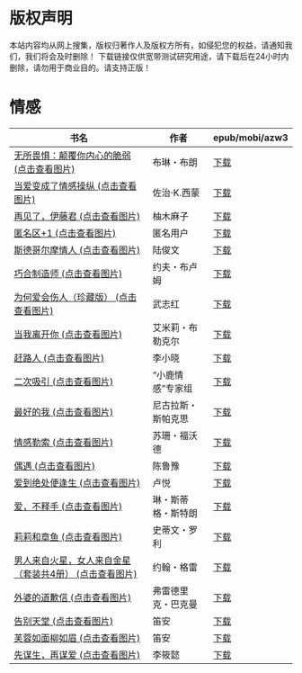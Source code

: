 # 版权声明

本站内容均从网上搜集，版权归著作人及版权方所有，如侵犯您的权益，请通知我们，我们将会及时删除！ 下载链接仅供宽带测试研究用途，请下载后在24小时内删除，请勿用于商业目的。请支持正版！

# 情感

| 书名 | 作者 | epub/mobi/azw3 |
| --- | --- | --- |
| [无所畏惧：颠覆你内心的脆弱 (点击查看图片)](https://www.dushupai.com/attachment/2024/06/11/3eac9f093b2d503d.jpg) | 布琳・布朗 | [下载](https://url89.ctfile.com/f/31084289-1375510027-601beb?p=8866) |
| [当爱变成了情感操纵 (点击查看图片)](https://www.dushupai.com/attachment/2024/06/10/c36baeff5e4dc130.jpg) | 佐治·K.西蒙 | [下载](https://url89.ctfile.com/f/31084289-1356995245-aa31a6?p=8866) |
| [再见了，伊藤君 (点击查看图片)](https://www.dushupai.com/attachment/2024/06/09/521f963bf1726ae0.jpg) | 柚木麻子 | [下载](https://url89.ctfile.com/f/31084289-1356991435-181d4c?p=8866) |
| [匿名区+1 (点击查看图片)](https://www.dushupai.com/attachment/2024/06/09/b16367cfc52fd58e.jpg) | 匿名用户 | [下载](https://url89.ctfile.com/f/31084289-1356986368-d69b14?p=8866) |
| [斯德哥尔摩情人 (点击查看图片)](https://www.dushupai.com/attachment/2024/06/09/33368171daaaf1a7.jpg) | 陆俊文 | [下载](https://url89.ctfile.com/f/31084289-1356985576-dc8c8a?p=8866) |
| [巧合制造师 (点击查看图片)](https://www.dushupai.com/attachment/2024/06/09/4c1d266b7c25efa1.jpg) | 约夫・布卢姆 | [下载](https://url89.ctfile.com/f/31084289-1356984553-fa83dc?p=8866) |
| [为何爱会伤人（珍藏版） (点击查看图片)](https://www.dushupai.com/attachment/2024/06/09/630de05a83b121ce.jpg) | 武志红 | [下载](https://url89.ctfile.com/f/31084289-1356982420-ba5b58?p=8866) |
| [当我离开你 (点击查看图片)](https://www.dushupai.com/attachment/2024/06/08/dfff820df57823d8.jpg) | 艾米莉・布勒克尔 | [下载](https://url89.ctfile.com/f/31084289-1357049989-793bfd?p=8866) |
| [赶路人 (点击查看图片)](https://www.dushupai.com/attachment/2024/06/08/f117bdaf480a1fd6.jpg) | 李小晓 | [下载](https://url89.ctfile.com/f/31084289-1357048240-d3013a?p=8866) |
| [二次吸引 (点击查看图片)](https://www.dushupai.com/attachment/2024/06/08/5cfa6632b533f1b9.jpg) | “小鹿情感”专家组 | [下载](https://url89.ctfile.com/f/31084289-1357046374-029af9?p=8866) |
| [最好的我 (点击查看图片)](https://www.dushupai.com/attachment/2024/06/06/d0619e5a786b4a99.jpg) | 尼古拉斯・斯帕克思 | [下载](https://url89.ctfile.com/f/31084289-1357032226-eda2d2?p=8866) |
| [情感勒索 (点击查看图片)](https://www.dushupai.com/attachment/2024/06/04/35db716ac9f6a6c1.jpg) | 苏珊・福沃德 | [下载](https://url89.ctfile.com/f/31084289-1357021204-0a1bfc?p=8866) |
| [偶遇 (点击查看图片)](https://www.dushupai.com/attachment/2024/06/03/962775555b0bbd1e.jpg) | 陈鲁豫 | [下载](https://url89.ctfile.com/f/31084289-1357017523-714fb8?p=8866) |
| [爱到绝处便逢生 (点击查看图片)](https://www.dushupai.com/attachment/2024/06/02/dfe978b640dc265f.jpg) | 卢悦 | [下载](https://url89.ctfile.com/f/31084289-1357013566-43e5ee?p=8866) |
| [爱，不释手 (点击查看图片)](https://www.dushupai.com/attachment/2024/06/02/02141e5eb73f2f25.jpg) | 琳・斯蒂格・斯特朗 | [下载](https://url89.ctfile.com/f/31084289-1357010044-9bddf2?p=8866) |
| [莉莉和章鱼 (点击查看图片)](https://www.dushupai.com/attachment/2024/06/02/a00829eb73b31b5f.jpg) | 史蒂文・罗利 | [下载](https://url89.ctfile.com/f/31084289-1357009783-3b87ff?p=8866) |
| [男人来自火星，女人来自金星（套装共4册） (点击查看图片)](https://www.dushupai.com/attachment/2024/06/02/30ce6c54b5f29815.jpg) | 约翰・格雷 | [下载](https://url89.ctfile.com/f/31084289-1357009642-8a90b2?p=8866) |
| [外婆的道歉信 (点击查看图片)](https://www.dushupai.com/attachment/2024/06/02/d749b2038bf46b54.jpg) | 弗雷德里克・巴克曼 | [下载](https://url89.ctfile.com/f/31084289-1357008808-17d5d1?p=8866) |
| [告别天堂 (点击查看图片)](https://www.dushupai.com/attachment/2024/06/01/d8f6f988950053d1.jpg) | 笛安 | [下载](https://url89.ctfile.com/f/31084289-1357008511-0969ee?p=8866) |
| [芙蓉如面柳如眉 (点击查看图片)](https://www.dushupai.com/attachment/2024/06/01/40ddfb10a73a8623.jpg) | 笛安 | [下载](https://url89.ctfile.com/f/31084289-1357008502-5170e3?p=8866) |
| [先谋生，再谋爱 (点击查看图片)](https://www.dushupai.com/attachment/2024/06/01/95e08c0e0465d712.jpg) | 李筱懿 | [下载](https://url89.ctfile.com/f/31084289-1357007836-560841?p=8866) |
